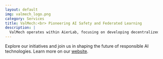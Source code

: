 ```yaml
---
layout: default
img: valmech_logo.png
category: Services
title: ValMech:<br> Pioneering AI Safety and Federated Learning
description: |
  ValMech operates within AierLab, focusing on developing decentralized AI frameworks that prioritize privacy, security, and ethical governance. The initiative spans healthcare, finance, and other sectors, ensuring AI technologies align with societal needs.
---
```


Explore our initiatives and join us in shaping the future of responsible AI technologies. Learn more on our [website](http://aierlab.tech).
